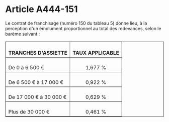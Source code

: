 # Article A444-151

<p align='left'>Le contrat de franchisage (numéro 150 du tableau 5) donne lieu, à la perception d'un émolument proportionnel au total des redevances, selon le barème suivant : </p><div align='center'><center><table border='1'><tbody><tr><th><br/>TRANCHES D'ASSIETTE <br/></th><th><br/>TAUX APPLICABLE <br/></th></tr><tr><td align='left' vAlign='middle'><br/>De 0 à 6 500 € <br/></td><td align='center' vAlign='middle'><br/>1,677 % <br/></td></tr><tr><td align='left' vAlign='middle'><br/>De 6 500 € à 17 000 € <br/></td><td align='center' vAlign='middle'><br/>0,922 % <br/></td></tr><tr><td align='left' vAlign='middle'><br/>De 17 000 € à 30 000 € <br/></td><td align='center' vAlign='middle'><br/>0,629 % <br/></td></tr><tr><td align='left' vAlign='middle'><br/>Plus de 30 000 € <br/></td><td align='center' vAlign='middle'><br/>0,461 % <br/></td></tr></tbody></table></center></div>